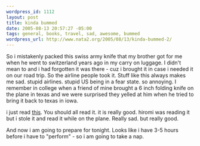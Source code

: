 ```yaml
--- 
wordpress_id: 1112
layout: post
title: kinda bummed
date: 2005-08-13 20:57:27 -05:00
tags: general, books, travel, sad, awesome, bummed
wordpress_url: http://www.nata2.org/2005/08/13/kinda-bummed-2/
---
```

So i mistakenly packed this swiss army knife that my brother got for me when he went to switzerland years ago in my carry on luggage. I didn't mean to and i had forgotten it was there - cuz i brought it in case i needed it on our road trip. So the airline people took it. Stuff like this always makes me sad. stupid airlines. stupid US being in a fear state. so annoying. I remember in college when a friend of mine brought a 6 inch folding knife on the plane in texas and we were surprised they yelled at him when he tried to bring it back to texas in iowa. 

i just read <a href="http://www.amazon.com/exec/obidos/tg/detail/-/1400075793/qid=1123978062/sr=8-1/ref=pd_bbs_1/103-0635108-1839832?v=glance&s=books&n=507846">this</a>. You should all read it. it is really good. hiromi was reading it but i stole it and read it while on the plane. Really sad. but really good. 

And now i am going to prepare for tonight. Looks like i have 3-5 hours before i have to "perform" - so i am going to take a nap. 
